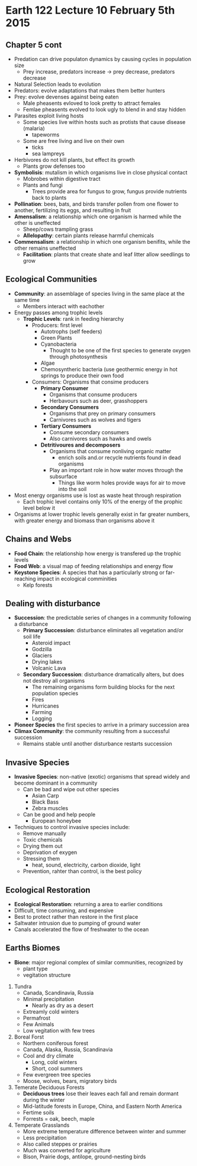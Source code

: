 # Earth 122 Lecture 10 February 5th 2015
## Chapter 5 cont
- Predation can drive populaton dynamics by causing cycles in population size
    - Prey increase, predators increase -> prey decrease, predators decrease
- Natural Selection leads to evolution
 - Predators: evolve adaptations that makes them better hunters
 - Prey: evolve devenses against being eaten
    - Male pheasents evloved to look pretty to attract females
    - Femlae pheasents evolved to look ugly to blend in and stay hidden
- Parasites exploit living hosts
    - Some species live within hosts such as protists that cause disease (malaria)
        - tapeworms
    - Some are free living and live on their own
        - ticks
        - sea lampreys
- Herbivores do not kill plants, but effect its growth
    - Plants grow defenses too
- **Symbolisis**: mutalism in which organisms live in close physical contact
    - Mobrobes within digestive tract
    - Plants and fungi
        - Trees provide area for fungus to grow, fungus provide nutrients back to plants
- **Pollination**: bees, bats, and birds transfer pollen from one flower to another, fertilizing its eggs, and resulting in fruit
- **Amensalism**: a relationship which one organism is harmed while the other is uneffected
    - Sheep/cows trampling grass
    - **Allelopathy**: certain plants release harmful chemicals
- **Commensalism**: a relationship in which one organism benifits, while the other remains uneffected
    - **Facilitation**: plants that create shate and leaf litter allow seedlings to grow

## Ecological Communities
- **Community**: an assemblage of species living in the same place at the same time
    - Members interact with eachother
- Energy passes among trophic levels
    - **Trophic Levels**: rank in feeding hierarchy
        - Producers: first level
            - Autotrophs (self feeders)
            - Green Plants
            - Cyanobacteria
                - Thought to be one of the first species to generate oxygen through photosynthesis
            - Algae
            - Chemosyntheric bacteria (use geothermic energy in hot springs to produce their own food
        - Consumers: Organisms that consime producers
            - **Primary Consumer**
                - Organisms that consume producers
                - Herbavours such as deer, grasshoppers
            - **Secondary Consumers**
                - Organisms that prey on primary consumers
                - Carnivores such as wolves and tigers
            - **Tertiary Consumers**
                - Consume secondary consumers
                - Also carnivores such as hawks and owels
            - **Detritivoures and decomposers**
                - Organisms that consume nonliving organic matter
                    - enrich soils and.or recycle nutrients found in dead organisms
                - Play an important role in how water moves through the subsurface
                    - Things like worm holes provide ways for air to move into the soil
- Most energy organisms use is lost as waste heat through respiration
    - Each trophic level contains only 10% of the energy of the prophic level below it
- Organisms at lower trophic levels generally exist in far greater numbers, with greater energy and biomass than organisms above it

## Chains and Webs
- **Food Chain**: the relationship how energy is transfered up the trophic levels
- **Food Web**: a visual map of feeding relationships and energy flow
- **Keystone Species**: A species that has a particularly strong or far-reaching impact in ecological comminities
    - Kelp forests

## Dealing with disturbance
- **Succession**: the predictable series of changes in a community following a disturbance
    - **Primary Succession**: disturbance eliminates all vegetation and/or soil life
        - Asteroid impact
        - Godzilla
        - Glaciers
        - Drying lakes
        - Volcanic Lava
    - **Secondary Succession**: disturbance dramatically alters, but does not destroy all organisms
        - The remaining organisms form building blocks for the next population species
        - Fires
        - Hurricanes
        - Farming
        - Logging
- **Pioneer Species** the first species to arrive in a primary succession area
- **Climax Community**: the community resulting from a successful succession
    - Remains stable until another disturbance restarts succession

## Invasive Species
- **Invasive Species**: non-native (exotic) organisms that spread widely and become dominant in a community
    - Can be bad and wipe out other species
        - Asian Carp
        - Black Bass
        - Zebra muscles
    - Can be good and help people
        - European honeybee
- Techniques to control invasive species include:
    - Remove manually
    - Toxic chemicals
    - Drying them out
    - Deprivation of exygen
    - Stressing them 
        - heat, sound, electricity, carbon dioxide, light
    - Prevention, rahter than control, is the best policy

## Ecological Restoration
- **Ecological Restoration**: returning a area to earlier conditions
- Difficult, time consuming, and expensive
- Best to protect rather than restore in the first place
- Saltwater intrusion due to pumping of ground water
- Canals accelerated the flow of freshwater to the ocean

## Earths Biomes
- **Bione**: major regional complex of similar communities, recognized by
    - plant type
    - vegitation structure
1. Tundra
    - Canada, Scandinavia, Russia
    - Minimal precipitation
        - Nearly as dry as a desert
    - Extreamly cold winters
    - Permafrost
    - Few Animals
    - Low vegitation with few trees
2. Boreal Forst
    - Northern coniferous forest
    - Canada, Alaska, Russia, Scandinavia
    - Cool and dry climate
        - Long, cold winters
        - Short, cool summers
    - Few evergreen tree species
    - Moose, wolves, bears, migratory birds
3. Temerate Deciduous Forests
    - **Deciduous trees** lose their leaves each fall and remain dormant during the winter
    - Mid-latitude forests in Europe, China, and Eastern North America
    - Fertime soils
    - Forrests = oak, beech, maple
4. Temperate Grasslands
    - More extreme temperature difference between winter and summer
    - Less precipitation
    - Also called steppes or prairies
    - Much was converted for agriculture
    - Bison, Prairie dogs, antilope, ground-nesting birds
